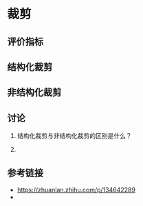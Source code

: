 # 裁剪



## 评价指标






## 结构化裁剪




## 非结构化裁剪





## 讨论

1. 结构化裁剪与非结构化裁剪的区别是什么？


2. 

## 参考链接

- <https://zhuanlan.zhihu.com/p/134642289>
- 
